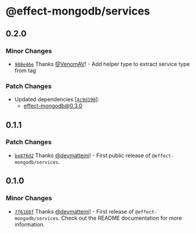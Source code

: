 # @effect-mongodb/services

## 0.2.0

### Minor Changes

- [`988e46e`](https://github.com/doubleloop-io/effect-mongodb/commit/988e46e6604fee6ebc0c99d5246d0596ce19be66) Thanks [@VenomAV](https://github.com/VenomAV)! - Add helper type to extract service type from tag

### Patch Changes

- Updated dependencies [[`4c9d190`](https://github.com/doubleloop-io/effect-mongodb/commit/4c9d190b1fedcb31c15bbceecbabfa019f234354)]:
  - effect-mongodb@0.3.0

## 0.1.1

### Patch Changes

- [`be876d2`](https://github.com/doubleloop-io/effect-mongodb/commit/be876d2f90a93afbc19b99138f7f0aec3abcda82) Thanks [@devmatteini](https://github.com/devmatteini)! - First public release of `@effect-mongodb/services`.

## 0.1.0

### Minor Changes

- [`7f6168f`](https://github.com/doubleloop-io/effect-mongodb/commit/7f6168fc7fa83815e51f670294bd3aeb30c235ce) Thanks [@devmatteini](https://github.com/devmatteini)! - First release of `@effect-mongodb/services`.
  Check out the README documentation for more information.
